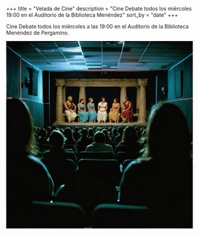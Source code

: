 +++
title = "Velada de Cine"
description = "Cine Debate todos los miércoles 19:00 en el Auditorio de la Biblioteca Menéndez"
sort_by = "date"
+++

Cine Debate todos los
miércoles a las 19:00 en el Auditorio de
la Biblioteca Menéndez de Pergamino.

![Velada de Cine](veladas_de_cine.png)
